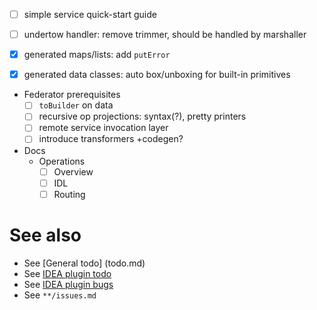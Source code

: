 - [ ] simple service quick-start guide

- [ ] undertow handler: remove trimmer, should be handled by marshaller
- [x] generated maps/lists: add `putError`
- [x] generated data classes: auto box/unboxing for built-in primitives

- Federator prerequisites
  - [ ] `toBuilder` on data
  - [ ] recursive op projections: syntax(?), pretty printers
  - [ ] remote service invocation layer
  - [ ] introduce transformers +codegen?

- Docs
  - Operations
    - [ ] Overview
    - [ ] IDL
    - [ ] Routing

# See also
- See [General todo] (todo.md)
- See [IDEA plugin todo](idea-plugin/todo.md)
- See [IDEA plugin bugs](idea-plugin/bugs.md)
- See `**/issues.md`
